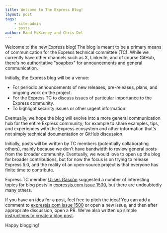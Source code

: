 ```yaml
---
title: Welcome to The Express Blog!
layout: post
tags: 
    - site-admin
    - posts
author: Rand McKinney and Chris Del
--- 
```


Welcome to the new Express blog!  The blog is meant to be a primary means of communication for the Express technical committee (TC).  While we currently have other channels such as X, LinkedIn, and of course GitHub, there's no authoritative "soapbox" for announcements and general communication.
<!-- excerpt -->

Initially, the Express blog will be a venue:
- For periodic announcements of new releases, pre-releases, plans, and ongoing work on the project.
- For the Express TC to discuss issues of particular importance to the Express community.
- To highlight security issues or other urgent information.
 
Eventually, we hope the blog will evolve into a more general communication hub for the entire Express community; for example to share examples, tips, and experiences with the Express ecosystem and other information that's not simply technical documentation or GitHub discussion.

Initially, posts will be written by TC members (potentially collaborating others), mainly because we don't have bandwidth to review general posts from the broader community. Eventually, we would love to open up the blog for broader contributions, but for now the focus is on trying to release Express 5.0, and the reality of an open-source project is that everyone has finite time to contribute. 

Express TC member [Ulises Gascón](https://github.com/UlisesGascon) suggested a number of interesting topics for blog posts in [expressjs.com issue 1500](https://github.com/expressjs/expressjs.com/issues/1500), but there are undoubtedly many others. 

If you have an idea for a post, feel free to pitch the idea! You can add a comment to [expressjs.com issue 1500](https://github.com/expressjs/expressjs.com/issues/1500) or open a new issue, and then after appropriate discussion, open a PR.  We've also written up simple [instructions to create a blog post](/en/blog/write-post.html). 

Happy blogging!